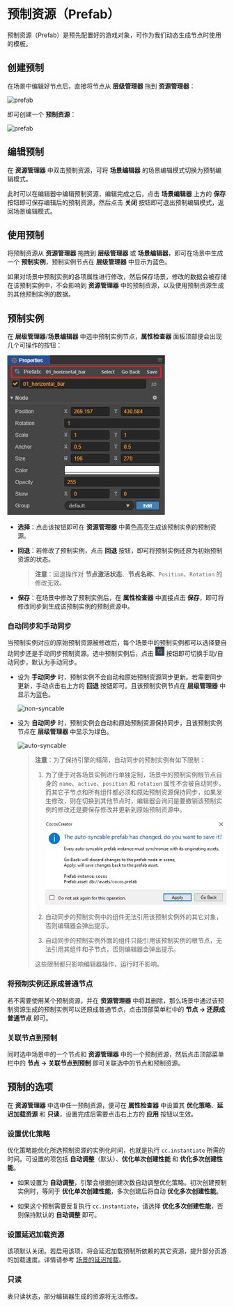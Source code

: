 # 预制资源（Prefab）

预制资源（Prefab）是预先配置好的游戏对象，可作为我们动态生成节点时使用的模板。

## 创建预制

在场景中编辑好节点后，直接将节点从 **层级管理器** 拖到 **资源管理器**：

![prefab](prefab/create.png)

即可创建一个 **预制资源**：

![prefab](prefab/created.png)

## 编辑预制

在 **资源管理器** 中双击预制资源，可将 **场景编辑器** 的场景编辑模式切换为预制编辑模式。

此时可以在编辑器中编辑预制资源，编辑完成之后，点击 **场景编辑器** 上方的 **保存** 按钮即可保存编辑后的预制资源，然后点击 **关闭** 按钮即可退出预制编辑模式，返回场景编辑模式。

## 使用预制

将预制资源从 **资源管理器** 拖拽到 **层级管理器** 或 **场景编辑器**，即可在场景中生成一个 **预制实例**，预制实例节点在 **层级管理器** 中显示为蓝色。

如果对场景中预制实例的各项属性进行修改，然后保存场景，修改的数据会被存储在该预制实例中，不会影响到 **资源管理器** 中的预制资源，以及使用预制资源生成的其他预制实例的数据。

## 预制实例

在 **层级管理器**/**场景编辑器** 中选中预制实例节点，**属性检查器** 面板顶部便会出现几个可操作的按钮：

![edit in scene](prefab/edit-in-scene.png)

- **选择**：点击该按钮即可在 **资源管理器** 中黄色高亮生成该预制实例的预制资源。

- **回退**：若修改了预制实例，点击 **回退** 按钮，即可将预制实例还原为初始预制资源的状态。

  > **注意**：回退操作对 **节点激活状态**、**节点名称**、`Position`、`Rotation` 的修改无效。

- **保存**：在场景中修改了预制实例后，在 **属性检查器** 中直接点击 **保存**，即可将修改同步到生成该预制实例的预制资源中。

### 自动同步和手动同步

当预制实例对应的原始预制资源被修改后，每个场景中的预制实例都可以选择要自动同步还是手动同步预制资源。选中预制实例后，点击 ![prefab syn](prefab/prefab-sync.png) 按钮即可切换手动/自动同步，默认为手动同步。

- 设为 **手动同步** 时，预制实例不会自动和原始预制资源同步更新。若需要同步更新，手动点击右上方的 **回退** 按钮即可。且该预制实例节点在 **层级管理器** 中显示为蓝色。

  ![non-syncable](prefab/non-syncable.png)

- 设为 **自动同步** 时，预制实例会自动和原始预制资源保持同步，且该预制实例节点在 **层级管理器** 中显示为绿色。

  ![auto-syncable](prefab/auto-syncable.png)

  > **注意**：为了保持引擎的精简，自动同步的预制实例有如下限制：
  >
  > 1. 为了便于对各场景实例进行单独定制，场景中的预制实例根节点自身的 `name`、`active`、`position` 和 `rotation` 属性不会被自动同步。而其它子节点和所有组件都必须和原始预制资源保持同步，如果发生修改，则在切换到其他节点时，编辑器会询问是要撤销该预制实例的修改还是要保存修改并更新到原始预制资源中。
  >
  >    ![change auto prefab](prefab/change-auto-prefab.png)
  >
  > 2. 自动同步的预制实例中的组件无法引用该预制实例外的其它对象，否则编辑器会弹出提示。
  >
  > 3. 自动同步的预制实例外面的组件只能引用该预制实例的根节点，无法引用其组件和子节点，否则编辑器会弹出提示。
  >
  > 这些限制都只影响编辑器操作，运行时不影响。

### 将预制实例还原成普通节点

若不需要使用某个预制资源，并在 **资源管理器** 中将其删除，那么场景中通过该预制资源生成的预制实例可以还原成普通节点，点击顶部菜单栏中的 **节点 -> 还原成普通节点** 即可。

### 关联节点到预制

同时选中场景中的一个节点和 **资源管理器** 中的一个预制资源，然后点击顶部菜单栏中的 **节点 -> 关联节点到预制** 即可关联选中的节点和预制资源。

## 预制的选项

在 **资源管理器** 中选中任一预制资源，便可在 **属性检查器** 中设置其 **优化策略**、**延迟加载资源** 和 **只读**，设置完成后需要点击右上方的 **应用** 按钮以生效。

### 设置优化策略

优化策略能优化所选预制资源的实例化时间，也就是执行 `cc.instantiate` 所需的时间。可设置的项包括 **自动调整**（默认）、**优化单次创建性能** 和 **优化多次创建性能**。

- 如果设置为 **自动调整**，引擎会根据创建次数自动调整优化策略。初次创建预制实例时，等同于 **优化单次创建性能**，多次创建后将自动 **优化多次创建性能**。

- 如果这个预制需要反复执行 `cc.instantiate`，请选择 **优化多次创建性能**，否则保持默认的 **自动调整** 即可。

### 设置延迟加载资源

该项默认关闭。若启用该项，将会延迟加载预制所依赖的其它资源，提升部分页游的加载速度。详情请参考 [场景的延迟加载](scene-managing.md#async-load-assets)。

### 只读

表只读状态，部分编辑器生成的资源将无法修改。
